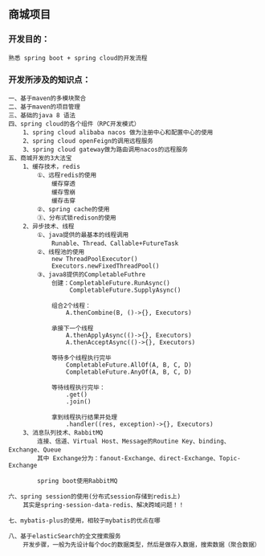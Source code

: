 ## 商城项目

### 开发目的：
    熟悉 spring boot + spring cloud的开发流程
 
### 开发所涉及的知识点：
    一、基于maven的多模块聚合
    二、基于maven的项目管理
    三、基础的java 8 语法
    四、spring cloud的各个组件（RPC开发模式）
        1、spring cloud alibaba nacos 做为注册中心和配置中心的使用
        2、spring cloud openFeign的调用远程服务
        3、spring cloud gateway做为路由调用nacos的远程服务
    五、商城开发的3大法宝
        1、缓存技术，redis
            ①、远程redis的使用
                缓存穿透
                缓存雪崩
                缓存击穿
            ②、spring cache的使用
            ③、分布式锁redison的使用
        2、异步技术、线程
            ①、java提供的最基本的线程调用
                Runable、Thread、Callable+FutureTask
            ②、线程池的使用
                new ThreadPoolExecutor()
                Executors.newFixedThreadPool()
            ③、java8提供的CompletableFuthre
                创建：CompletableFuture.RunAsync()
                     CompletableFuture.SupplyAsync()  
                
                组合2个线程：
                    A.thenCombine(B, ()->{}, Executors)
                    
                承接下一个线程
                    A.thenApplyAsync(()->{}, Executors)
                    A.thenAcceptAsync(()->{}, Executors)
                
                等待多个线程执行完毕
                    CompletableFuture.AllOf(A, B, C, D)
                    CompletableFuture.AnyOf(A, B, C, D)
                
                等待线程执行完毕：
                    .get()
                    .join()
                    
                拿到线程执行结果并处理
                    .handler((res, exception)->{}, Executors)
        3、消息队列技术、RabbitMQ
            连接、信道、Virtual Host、Message的Routine Key、binding、Exchange、Queue
            其中 Exchange分为：fanout-Exchange、direct-Exchange、Topic-Exchange
            
            spring boot使用RabbitMQ
                
    六、spring session的使用(分布式session存储到redis上)
        其实是spring-session-data-redis、解决跨域问题！！
        
    七、mybatis-plus的使用，相较于mybatis的优点在哪
    
    八、基于elasticSearch的全文搜索服务
        开发步骤，一般为先设计每个doc的数据类型，然后是做存入数据，搜索数据（聚合数据）
    
               